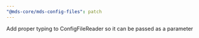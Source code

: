 ```yaml
---
"@mds-core/mds-config-files": patch
---
```


Add proper typing to ConfigFileReader so it can be passed as a parameter
